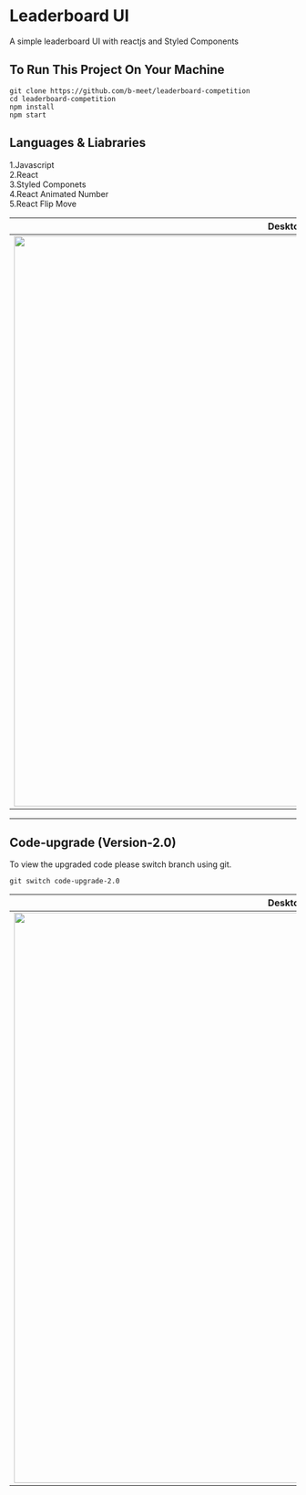 # Leaderboard UI

A simple leaderboard UI with reactjs and Styled Components

## To Run This Project On Your Machine 

```
git clone https://github.com/b-meet/leaderboard-competition
cd leaderboard-competition
npm install
npm start
```

## Languages & Liabraries

1.Javascript <br>
2.React <br>
3.Styled Componets <br>
4.React Animated Number <br>
5.React Flip Move <br>


| Desktop View | Mobile View |
| --- | --- |
| <img src="https://user-images.githubusercontent.com/82386196/180441093-34168c33-8c1d-4330-b1b9-01e3b3ffa372.png" width="1000" height="auto"/> | <img src="https://user-images.githubusercontent.com/82386196/180441144-0b8580dd-1f58-44ea-acbf-9ba357bd050e.png" width="300" height="auto"/> |


<hr>

## Code-upgrade (Version-2.0)

To view the upgraded code please switch branch using git.

```
git switch code-upgrade-2.0
```

| Desktop View | Mobile View |
| --- | --- |
| <img src="https://user-images.githubusercontent.com/82386196/180441009-022a5d68-9e90-454f-9b00-52b1d1b6c90a.png" width="1000" height="auto"/> | <img src="https://user-images.githubusercontent.com/82386196/180442600-21cffa47-53c1-4c2d-975a-773901379cc4.png" width="300" height="auto"/> |

